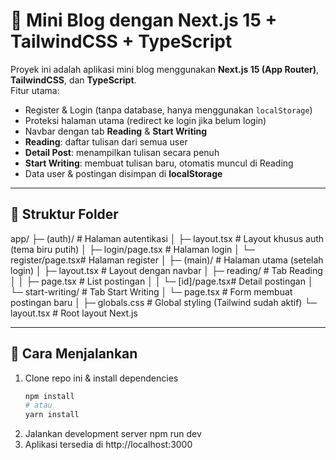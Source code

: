 # 📝 Mini Blog dengan Next.js 15 + TailwindCSS + TypeScript

Proyek ini adalah aplikasi mini blog menggunakan **Next.js 15 (App Router)**, **TailwindCSS**, dan **TypeScript**.  
Fitur utama:
- Register & Login (tanpa database, hanya menggunakan `localStorage`)
- Proteksi halaman utama (redirect ke login jika belum login)
- Navbar dengan tab **Reading** & **Start Writing**
- **Reading**: daftar tulisan dari semua user
- **Detail Post**: menampilkan tulisan secara penuh
- **Start Writing**: membuat tulisan baru, otomatis muncul di Reading
- Data user & postingan disimpan di **localStorage**

---

## 📂 Struktur Folder
app/
├─ (auth)/ # Halaman autentikasi
│ ├─ layout.tsx # Layout khusus auth (tema biru putih)
│ ├─ login/page.tsx # Halaman login
│ └─ register/page.tsx# Halaman register
│
├─ (main)/ # Halaman utama (setelah login)
│ ├─ layout.tsx # Layout dengan navbar
│ ├─ reading/ # Tab Reading
│ │ ├─ page.tsx # List postingan
│ │ └─ [id]/page.tsx# Detail postingan
│ └─ start-writing/ # Tab Start Writing
│ └─ page.tsx # Form membuat postingan baru
│
├─ globals.css # Global styling (Tailwind sudah aktif)
└─ layout.tsx # Root layout Next.js


---

## 🚀 Cara Menjalankan
1. Clone repo ini & install dependencies
   ```bash
   npm install
   # atau
   yarn install

2. Jalankan development server
    npm run dev
3. Aplikasi tersedia di http://localhost:3000